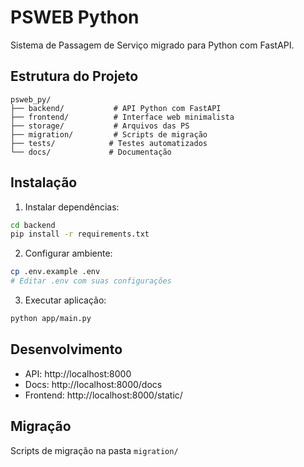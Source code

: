 # PSWEB Python

Sistema de Passagem de Serviço migrado para Python com FastAPI.

## Estrutura do Projeto

```
psweb_py/
├── backend/           # API Python com FastAPI
├── frontend/          # Interface web minimalista
├── storage/           # Arquivos das PS
├── migration/         # Scripts de migração
├── tests/            # Testes automatizados
└── docs/             # Documentação
```

## Instalação

1. Instalar dependências:
```bash
cd backend
pip install -r requirements.txt
```

2. Configurar ambiente:
```bash
cp .env.example .env
# Editar .env com suas configurações
```

3. Executar aplicação:
```bash
python app/main.py
```

## Desenvolvimento

- API: http://localhost:8000
- Docs: http://localhost:8000/docs
- Frontend: http://localhost:8000/static/

## Migração

Scripts de migração na pasta `migration/`
